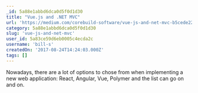 ```yaml
---
_id: 5a88e1abbd6dca0d5f0d1d30
title: "Vue.js and .NET MVC"
url: 'https://medium.com/corebuild-software/vue-js-and-net-mvc-b5cede228626'
category: 5a88e1abbd6dca0d5f0d1d30
slug: 'vue-js-and-net-mvc'
user_id: 5a83ce59d6eb0005c4ecda2c
username: 'bill-s'
createdOn: '2017-08-24T14:24:03.000Z'
tags: []
---
```


Nowadays, there are a lot of options to chose from when implementing a new web application: React, Angular, Vue, Polymer and the list can go on and on.
